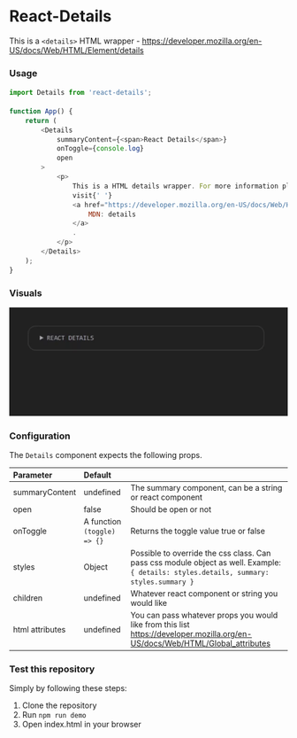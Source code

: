# React-Details

This is a `<details>` HTML wrapper - https://developer.mozilla.org/en-US/docs/Web/HTML/Element/details

### Usage

```javascript
import Details from 'react-details';

function App() {
    return (
        <Details
            summaryContent={<span>React Details</span>}
            onToggle={console.log}
            open
        >
            <p>
                This is a HTML details wrapper. For more information please
                visit{' '}
                <a href="https://developer.mozilla.org/en-US/docs/Web/HTML/Element/details">
                    MDN: details
                </a>
                .
            </p>
        </Details>
    );
}
```

### Visuals

![Visuals](/details.gif 'gif')

### Configuration

The `Details` component expects the following props.

| Parameter       | Default                     |                                                                                                                                         |
| :-------------- | :-------------------------- | :-------------------------------------------------------------------------------------------------------------------------------------- |
| summaryContent  | undefined                   | The summary component, can be a string or react component                                                                               |
| open            | false                       | Should be open or not                                                                                                                   |
| onToggle        | A function `(toggle) => {}` | Returns the toggle value true or false                                                                                                  |
| styles          | Object                      | Possible to override the css class. Can pass css module object as well. Example: `{ details: styles.details, summary: styles.summary }` |
| children        | undefined                   | Whatever react component or string you would like                                                                                       |
| html attributes | undefined                   | You can pass whatever props you would like from this list https://developer.mozilla.org/en-US/docs/Web/HTML/Global_attributes           |

### Test this repository

Simply by following these steps:

1. Clone the repository
2. Run `npm run demo`
3. Open index.html in your browser
